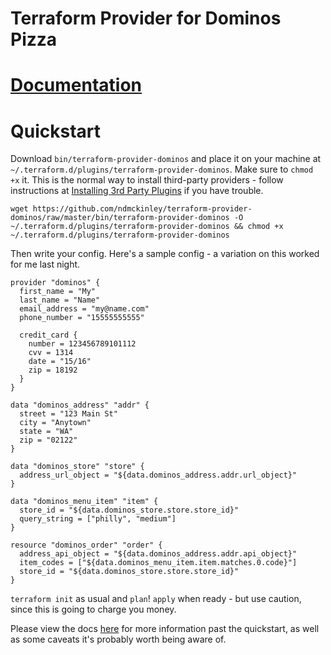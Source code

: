Terraform Provider for Dominos Pizza
==================

# [Documentation](https://ndmckinley.github.io/terraform-provider-dominos/)

# Quickstart

Download `bin/terraform-provider-dominos` and place it on your machine at `~/.terraform.d/plugins/terraform-provider-dominos`.  Make sure to `chmod +x` it.  This is the normal way to install third-party providers - follow instructions at [Installing 3rd Party Plugins](https://www.terraform.io/docs/configuration/providers.html#third-party-plugins) if you have trouble.

`wget https://github.com/ndmckinley/terraform-provider-dominos/raw/master/bin/terraform-provider-dominos -O ~/.terraform.d/plugins/terraform-provider-dominos && chmod +x ~/.terraform.d/plugins/terraform-provider-dominos`

Then write your config.  Here's a sample config - a variation on this worked for me last night.

```hcl
provider "dominos" {
  first_name = "My"
  last_name = "Name"
  email_address = "my@name.com"
  phone_number = "15555555555"

  credit_card {
    number = 123456789101112
    cvv = 1314
    date = "15/16"
    zip = 18192
  }
}

data "dominos_address" "addr" {
  street = "123 Main St"
  city = "Anytown"
  state = "WA"
  zip = "02122"
}

data "dominos_store" "store" {
  address_url_object = "${data.dominos_address.addr.url_object}"
}

data "dominos_menu_item" "item" {
  store_id = "${data.dominos_store.store.store_id}"
  query_string = ["philly", "medium"]
}

resource "dominos_order" "order" {
  address_api_object = "${data.dominos_address.addr.api_object}"
  item_codes = ["${data.dominos_menu_item.item.matches.0.code}"]
  store_id = "${data.dominos_store.store.store_id}"
}
```


`terraform init` as usual and `plan`!  `apply` when ready - but use caution, since this is going to charge you money.

Please view the docs [here](https://ndmckinley.github.io/terraform-provider-dominos/) for more information past the quickstart, as well as some caveats it's probably worth being aware of.
